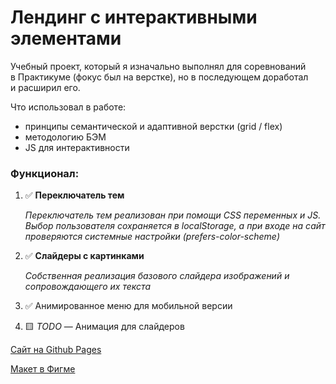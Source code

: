 # Лендинг с интерактивными элементами

<!-- Команда: **Ad Astra Per Practicum** -->

Учебный проект, который я изначально выполнял для соревнований в Практикуме (фокус был на верстке), но в последующем доработал и расширил его.

Что использовал в работе:

- принципы семантической и адаптивной верстки (grid / flex)
- методологию БЭМ
- JS для интерактивности

### Функционал:

1. ✅ **Переключатель тем**

   _Переключатель тем реализован при помощи CSS переменных и JS. Выбор пользователя сохраняется в localStorage, а при входе на сайт проверяются системные настройки (prefers-color-scheme)_

1. ✅ **Слайдеры с картинками**

   _Собственная реализация базового слайдера изображений и сопровождающего их текста_

1. ✅ Анимированное меню для мобильной версии
1. 🟨 _TODO_ — Анимация для слайдеров

[Сайт на Github Pages](https://spacelessvoid.github.io/comp-project-aapp/)

[Макет в Фигме](https://www.figma.com/file/G3UWFlQmNtNs67751YiDH2/Month-of-Landings_external-link?node-id=2%3A556&t=L3uiaTKuFooR8vCg-0)
